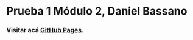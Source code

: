 # Prueba 1 Módulo 2, Daniel Bassano

### Visitar acá [GitHub Pages](https://tenssan.github.io/desafio-latam-prueba1-m2/).

